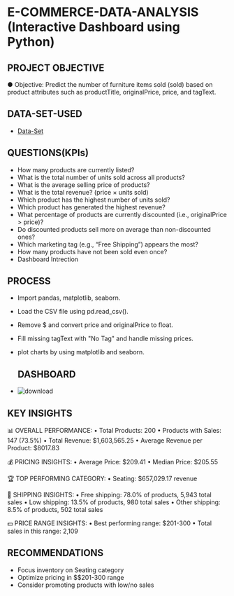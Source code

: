 # E-COMMERCE-DATA-ANALYSIS (Interactive Dashboard using Python)

## PROJECT OBJECTIVE
● Objective: Predict the number of furniture items sold (sold) based on product
attributes such as productTitle, originalPrice, price, and tagText.
## DATA-SET-USED
 - <a href="https://drive.google.com/file/d/1EwYcFTnjwuZTpdfd2uaKjNVDLPmRsSMD/view?usp=sharing">Data-Set</a>

## QUESTIONS(KPIs)

- How many products are currently listed?
- What is the total number of units sold across all products?
- What is the average selling price of products?
- What is the total revenue? (price × units sold)
- Which product has the highest number of units sold?
- Which product has generated the highest revenue?
- What percentage of products are currently discounted (i.e., originalPrice > price)?
- Do discounted products sell more on average than non-discounted ones?
- Which marketing tag (e.g., “Free Shipping”) appears the most?
-  How many products have not been sold even once?
- Dashboard Intrection 

## PROCESS
 - Import pandas, matplotlib, seaborn.
 - Load the CSV file using pd.read_csv().
 - Remove $ and convert price and originalPrice to float.
 - Fill missing tagText with "No Tag" and handle missing prices.
 - plot charts by using matplotlib and seaborn.

   ## DASHBOARD
- ![download](https://github.com/user-attachments/assets/c712e27f-6237-4896-81b9-c976b6b0c4be)

## KEY INSIGHTS

📊 OVERALL PERFORMANCE:
   • Total Products: 200
   • Products with Sales: 147 (73.5%)
   • Total Revenue: $1,603,565.25
   • Average Revenue per Product: $8017.83

💰 PRICING INSIGHTS:
   • Average Price: $209.41
   • Median Price: $205.55

🏆 TOP PERFORMING CATEGORY:
   • Seating: $657,029.17 revenue

🚚 SHIPPING INSIGHTS:
   • Free shipping: 78.0% of products, 5,943 total sales
   • Low shipping: 13.5% of products, 980 total sales
   • Other shipping: 8.5% of products, 502 total sales

💵 PRICE RANGE INSIGHTS:
   • Best performing range: $201-300
   • Total sales in this range: 2,109

 ## RECOMMENDATIONS
 
   - Focus inventory on Seating category
   - Optimize pricing in $$201-300 range
   - Consider promoting products with low/no sales


